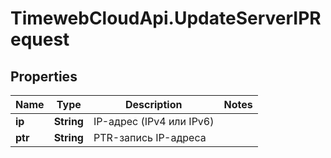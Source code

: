 # TimewebCloudApi.UpdateServerIPRequest

## Properties

Name | Type | Description | Notes
------------ | ------------- | ------------- | -------------
**ip** | **String** | IP-адрес (IPv4 или IPv6) | 
**ptr** | **String** | PTR-запись IP-адреса | 


